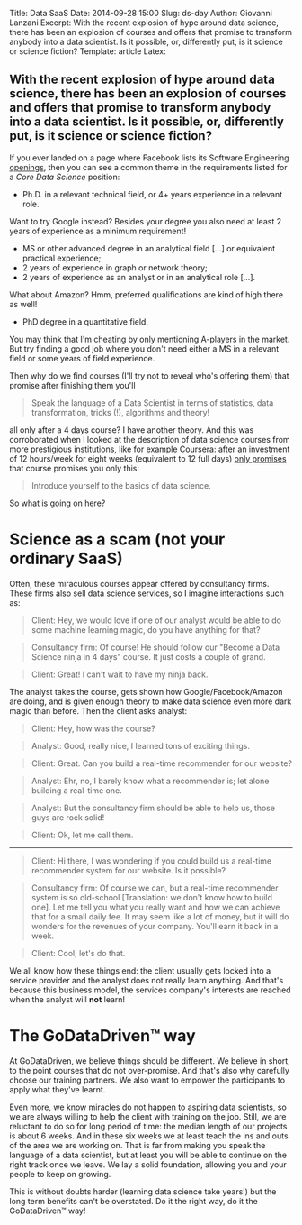 Title: Data SaaS
Date: 2014-09-28 15:00
Slug: ds-day
Author: Giovanni Lanzani
Excerpt: With the recent explosion of hype around data science, there has been an explosion of courses and offers that promise to transform anybody into a data scientist. Is it possible, or, differently put, is it science or science fiction?
Template: article
Latex:

## With the recent explosion of hype around data science, there has been an explosion of courses and offers that promise to transform anybody into a data scientist. Is it possible, or, differently put, is it science or science fiction?

If you ever landed on a page where Facebook lists its Software Engineering
[openings](https://www.facebook.com/careers/department?dept=engineering), then you can see a common
theme in the requirements listed for a *Core Data Science* position:

* Ph.D. in a relevant technical field, or 4+ years experience in a relevant role.

Want to try Google instead? Besides your degree you also need at least 2 years of experience as a
minimum requirement!

* MS or other advanced degree in an analytical field [...] or equivalent practical experience;
* 2 years of experience in graph or network theory;
* 2 years of experience as an analyst or in an analytical role [...].

What about Amazon? Hmm, preferred qualifications are kind of high there as well!

* PhD degree in a quantitative field.

You may think that I'm cheating by only mentioning A-players in the market. But try finding a good
job where you don't need either a MS in a relevant field or some years of field experience.

Then why do we find courses (I'll try not to reveal who's offering them) that promise after
finishing them you'll

> Speak the language of a Data Scientist in terms of statistics, data transformation, tricks (!),
> algorithms and theory!

all only after a 4 days course? I have another theory. And this was corroborated when I looked at
the description of data science courses from more prestigious institutions, like for example
Coursera: after an investment of 12 hours/week for eight weeks (equivalent to 12 full days)
[only promises][promise] that course promises you only this:

> Introduce yourself to the basics of data science.

So what is going on here?

# Science as a scam (not your ordinary SaaS)

Often, these miraculous courses appear offered by consultancy firms. These firms also sell data
science services, so I imagine interactions such as:

> Client: Hey, we would love if one of our analyst would be able to do some machine learning magic,
> do you have anything for that?

> Consultancy firm: Of course! He should follow our "Become a Data Science ninja in 4 days" course.
> It just costs a couple of grand.

> Client: Great! I can't wait to have my ninja back.

The analyst takes the course, gets shown how Google/Facebook/Amazon are doing, and is given enough
theory to make data science even more dark magic than before. Then the client asks analyst:

> Client: Hey, how was the course?

> Analyst: Good, really nice, I learned tons of exciting things.

> Client: Great. Can you build a real-time recommender for our website?

> Analyst: Ehr, no, I barely know what a recommender is; let alone building a real-time one.

> Analyst: But the consultancy firm should be able to help us, those guys are rock solid!

> Client: Ok, let me call them.

---
> Client: Hi there, I was wondering if you could build us a real-time recommender system for our
> website. Is it possible?

> Consultancy firm: Of course we can, but a real-time recommender system is so old-school
> [Translation: we don't know how to build one]. Let me tell you what you really want and how we can
> achieve that for a small daily fee. It may seem like a lot of money, but it will do wonders for
> the revenues of your company. You'll earn it back in a week.

> Client: Cool, let's do that.

We all know how these things end: the client usually gets locked into a service provider and the
analyst does not really learn anything. And that's because this business model, the services
company's interests are reached when the analyst will **not** learn!

# The GoDataDriven™ way

At GoDataDriven, we believe things should be different. We believe in short, to the point courses
that do not over-promise. And that's also why carefully choose our training partners. We also want
to empower the participants to apply what they've learnt.

Even more, we know miracles do not happen to aspiring data scientists, so we are always willing to
help the client with training on the job. Still, we are reluctant to do so for long period of time:
the median length of our projects is about 6 weeks. And in these six weeks we at least teach the ins
and outs of the area we are working on. That is far from making you speak the language of a data
scientist, but at least you will be able to continue on the right track once we leave. We lay a
solid foundation, allowing you and your people to keep on growing.

This is without doubts harder (learning data science take years!) but the long term benefits can't
be overstated. Do it the right way, do it the GoDataDriven™ way!

[promise]: https://www.coursera.org/course/datasci
